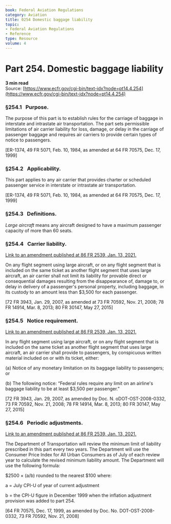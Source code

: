 ```yaml
---
book: Federal Aviation Regulations
category: Aviation
title: 0254 Domestic baggage liability
topic:
- Federal Aviation Regulations
- Reference
type: Resource
volume: 4
---
```


# Part 254. Domestic baggage liability
**3 min read**  
Source: [https://www.ecfr.gov/cgi-bin/text-idx?node=pt14.4.254](https://www.ecfr.gov/cgi-bin/text-idx?node=pt14.4.254)

<div>

### §254.1   Purpose.

The purpose of this part is to establish rules for the carriage of baggage in interstate and intrastate air transportation. The part sets permissible limitations of air carrier liability for loss, damage, or delay in the carriage of passenger baggage and requires air carriers to provide certain types of notice to passengers.

\[ER-1374, 49 FR 5071, Feb. 10, 1984, as amended at 64 FR 70575, Dec. 17, 1999\]

### §254.2   Applicability.

This part applies to any air carrier that provides charter or scheduled passenger service in interstate or intrastate air transportation.

\[ER-1374, 49 FR 5071, Feb. 10, 1984, as amended at 64 FR 70575, Dec. 17, 1999\]

### §254.3   Definitions.

*Large aircraft* means any aircraft designed to have a maximum passenger capacity of more than 60 seats.

### §254.4   Carrier liability.

[Link to an amendment published at 86 FR 2539, Jan. 13, 2021.](https://www.ecfr.gov/cgi-bin/text-idx?SID=454f46e21678ad4cde6ba4d1f1a18091&mc=true&node=20210113y1.11)

On any flight segment using large aircraft, or on any flight segment that is included on the same ticket as another flight segment that uses large aircraft, an air carrier shall not limit its liability for provable direct or consequential damages resulting from the disappearance of, damage to, or delay in delivery of a passenger's personal property, including baggage, in its custody to an amount less than \$3,500 for each passenger.

\[72 FR 3943, Jan. 29, 2007, as amended at 73 FR 70592, Nov. 21, 2008; 78 FR 14914, Mar. 8, 2013; 80 FR 30147, May 27, 2015\]

### §254.5   Notice requirement.

[Link to an amendment published at 86 FR 2539, Jan. 13, 2021.](https://www.ecfr.gov/cgi-bin/text-idx?SID=454f46e21678ad4cde6ba4d1f1a18091&mc=true&node=20210113y1.12)

In any flight segment using large aircraft, or on any flight segment that is included on the same ticket as another flight segment that uses large aircraft, an air carrier shall provide to passengers, by conspicuous written material included on or with its ticket, either:

\(a\) Notice of any monetary limitation on its baggage liability to passengers; or

\(b\) The following notice: “Federal rules require any limit on an airline's baggage liability to be at least \$3,500 per passenger.”

\[72 FR 3943, Jan. 29, 2007, as amended by Doc. N. oDOT-OST-2008-0332, 73 FR 70592, Nov. 21, 2008; 78 FR 14914, Mar. 8, 2013; 80 FR 30147, May 27, 2015\]

### §254.6   Periodic adjustments.

[Link to an amendment published at 86 FR 2539, Jan. 13, 2021.](https://www.ecfr.gov/cgi-bin/text-idx?SID=454f46e21678ad4cde6ba4d1f1a18091&mc=true&node=20210113y1.13)

The Department of Transportation will review the minimum limit of liability prescribed in this part every two years. The Department will use the Consumer Price Index for All Urban Consumers as of July of each review year to calculate the revised minimum liability amount. The Department will use the following formula:

\$2500 × (a/b) rounded to the nearest \$100 where:

<div>

a = July CPI-U of year of current adjustment

b = the CPI-U figure in December 1999 when the inflation adjustment provision was added to part 254.

</div>

\[64 FR 70575, Dec. 17, 1999, as amended by Doc. No. DOT-OST-2008-0332, 73 FR 70592, Nov. 21, 2008\]

</div>
